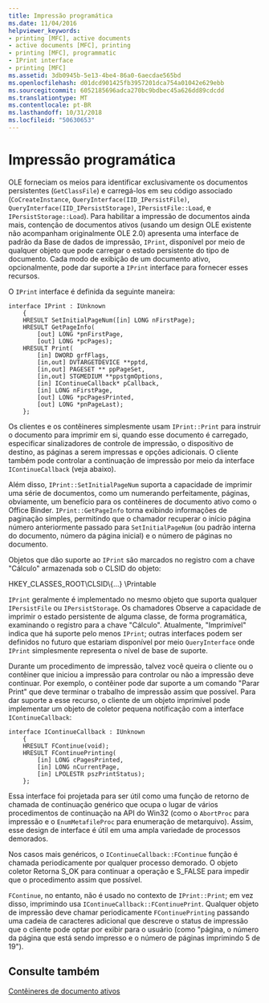 ```yaml
---
title: Impressão programática
ms.date: 11/04/2016
helpviewer_keywords:
- printing [MFC], active documents
- active documents [MFC], printing
- printing [MFC], programmatic
- IPrint interface
- printing [MFC]
ms.assetid: 3db0945b-5e13-4be4-86a0-6aecdae565bd
ms.openlocfilehash: d01dcd901425fb3957201dca754a01042e629ebb
ms.sourcegitcommit: 6052185696adca270bc9bdbec45a626dd89cdcdd
ms.translationtype: MT
ms.contentlocale: pt-BR
ms.lasthandoff: 10/31/2018
ms.locfileid: "50630653"
---
```

# <a name="programmatic-printing"></a>Impressão programática

OLE forneciam os meios para identificar exclusivamente os documentos persistentes (`GetClassFile`) e carregá-los em seu código associado (`CoCreateInstance`, `QueryInterface(IID_IPersistFile)`, `QueryInterface(IID_IPersistStorage)`, `IPersistFile::Load`, e `IPersistStorage::Load`). Para habilitar a impressão de documentos ainda mais, contenção de documentos ativos (usando um design OLE existente não acompanham originalmente OLE 2.0) apresenta uma interface de padrão da Base de dados de impressão, `IPrint`, disponível por meio de qualquer objeto que pode carregar o estado persistente do tipo de documento. Cada modo de exibição de um documento ativo, opcionalmente, pode dar suporte a `IPrint` interface para fornecer esses recursos.

O `IPrint` interface é definida da seguinte maneira:

```
interface IPrint : IUnknown
    {
    HRESULT SetInitialPageNum([in] LONG nFirstPage);
    HRESULT GetPageInfo(
        [out] LONG *pnFirstPage,
        [out] LONG *pcPages);
    HRESULT Print(
        [in] DWORD grfFlags,
        [in,out] DVTARGETDEVICE **pptd,
        [in,out] PAGESET ** ppPageSet,
        [in,out] STGMEDIUM **ppstgmOptions,
        [in] IContinueCallback* pCallback,
        [in] LONG nFirstPage,
        [out] LONG *pcPagesPrinted,
        [out] LONG *pnPageLast);
    };
```

Os clientes e os contêineres simplesmente usam `IPrint::Print` para instruir o documento para imprimir em si, quando esse documento é carregado, especificar sinalizadores de controle de impressão, o dispositivo de destino, as páginas a serem impressas e opções adicionais. O cliente também pode controlar a continuação de impressão por meio da interface `IContinueCallback` (veja abaixo).

Além disso, `IPrint::SetInitialPageNum` suporta a capacidade de imprimir uma série de documentos, como um numerando perfeitamente, páginas, obviamente, um benefício para os contêineres de documento ativo como o Office Binder. `IPrint::GetPageInfo` torna exibindo informações de paginação simples, permitindo que o chamador recuperar o início página número anteriormente passado para `SetInitialPageNum` (ou padrão interna do documento, número da página inicial) e o número de páginas no documento.

Objetos que dão suporte ao `IPrint` são marcados no registro com a chave "Cálculo" armazenada sob o CLSID do objeto:

HKEY_CLASSES_ROOT\CLSID\\{...} \Printable

`IPrint` geralmente é implementado no mesmo objeto que suporta qualquer `IPersistFile` ou `IPersistStorage`. Os chamadores Observe a capacidade de imprimir o estado persistente de alguma classe, de forma programática, examinando o registro para a chave "Cálculo". Atualmente, "Imprimível" indica que há suporte pelo menos `IPrint`; outras interfaces podem ser definidos no futuro que estariam disponível por meio `QueryInterface` onde `IPrint` simplesmente representa o nível de base de suporte.

Durante um procedimento de impressão, talvez você queira o cliente ou o contêiner que iniciou a impressão para controlar ou não a impressão deve continuar. Por exemplo, o contêiner pode dar suporte a um comando "Parar Print" que deve terminar o trabalho de impressão assim que possível. Para dar suporte a esse recurso, o cliente de um objeto imprimível pode implementar um objeto de coletor pequena notificação com a interface `IContinueCallback`:

```
interface IContinueCallback : IUnknown
    {
    HRESULT FContinue(void);
    HRESULT FContinuePrinting(
        [in] LONG cPagesPrinted,
        [in] LONG nCurrentPage,
        [in] LPOLESTR pszPrintStatus);
    };
```

Essa interface foi projetada para ser útil como uma função de retorno de chamada de continuação genérico que ocupa o lugar de vários procedimentos de continuação na API do Win32 (como o `AbortProc` para impressão e o `EnumMetafileProc` para enumeração de metarquivo). Assim, esse design de interface é útil em uma ampla variedade de processos demorados.

Nos casos mais genéricos, o `IContinueCallback::FContinue` função é chamada periodicamente por qualquer processo demorado. O objeto coletor Retorna S_OK para continuar a operação e S_FALSE para impedir que o procedimento assim que possível.

`FContinue`, no entanto, não é usado no contexto de `IPrint::Print`; em vez disso, imprimindo usa `IContinueCallback::FContinuePrint`. Qualquer objeto de impressão deve chamar periodicamente `FContinuePrinting` passando uma cadeia de caracteres adicional que descreve o status de impressão que o cliente pode optar por exibir para o usuário (como "página, o número da página que está sendo impresso e o número de páginas imprimindo 5 de 19").

## <a name="see-also"></a>Consulte também

[Contêineres de documento ativos](../mfc/active-document-containers.md)

